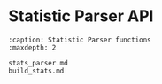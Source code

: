 # Statistic Parser API

```{toctree}
:caption: Statistic Parser functions
:maxdepth: 2

stats_parser.md
build_stats.md


```
